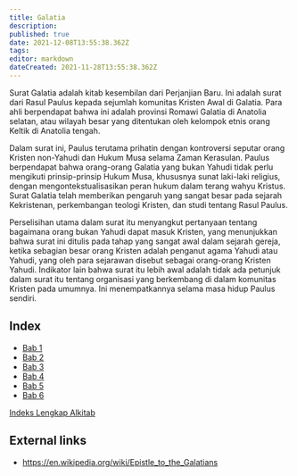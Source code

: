 ```yaml
---
title: Galatia
description: 
published: true
date: 2021-12-08T13:55:38.362Z
tags: 
editor: markdown
dateCreated: 2021-11-28T13:55:38.362Z
---
```


Surat Galatia adalah kitab kesembilan dari Perjanjian Baru. Ini adalah surat dari Rasul Paulus kepada sejumlah komunitas Kristen Awal di Galatia. Para ahli berpendapat bahwa ini adalah provinsi Romawi Galatia di Anatolia selatan, atau wilayah besar yang ditentukan oleh kelompok etnis orang Keltik di Anatolia tengah.

Dalam surat ini, Paulus terutama prihatin dengan kontroversi seputar orang Kristen non-Yahudi dan Hukum Musa selama Zaman Kerasulan. Paulus berpendapat bahwa orang-orang Galatia yang bukan Yahudi tidak perlu mengikuti prinsip-prinsip Hukum Musa, khususnya sunat laki-laki religius, dengan mengontekstualisasikan peran hukum dalam terang wahyu Kristus. Surat Galatia telah memberikan pengaruh yang sangat besar pada sejarah Kekristenan, perkembangan teologi Kristen, dan studi tentang Rasul Paulus.

Perselisihan utama dalam surat itu menyangkut pertanyaan tentang bagaimana orang bukan Yahudi dapat masuk Kristen, yang menunjukkan bahwa surat ini ditulis pada tahap yang sangat awal dalam sejarah gereja, ketika sebagian besar orang Kristen adalah penganut agama Yahudi atau Yahudi, yang oleh para sejarawan disebut sebagai orang-orang Kristen Yahudi. Indikator lain bahwa surat itu lebih awal adalah tidak ada petunjuk dalam surat itu tentang organisasi yang berkembang di dalam komunitas Kristen pada umumnya. Ini menempatkannya selama masa hidup Paulus sendiri. 

## Index

- [Bab 1](/id/Bible/Galatians/1)
- [Bab 2](/id/Bible/Galatians/2)
- [Bab 3](/id/Bible/Galatians/3)
- [Bab 4](/id/Bible/Galatians/4)
- [Bab 5](/id/Bible/Galatians/5)
- [Bab 6](/id/Bible/Galatians/6)



[Indeks Lengkap Alkitab](/id/index/bible)


## External links

- https://en.wikipedia.org/wiki/Epistle_to_the_Galatians